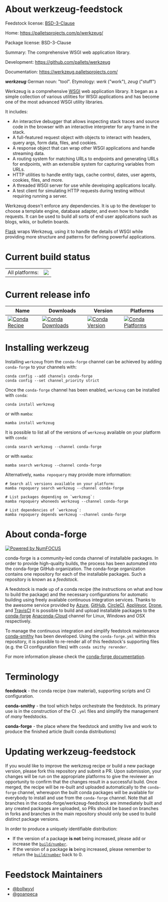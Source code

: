 About werkzeug-feedstock
========================

Feedstock license: [BSD-3-Clause](https://github.com/conda-forge/werkzeug-feedstock/blob/main/LICENSE.txt)

Home: https://palletsprojects.com/p/werkzeug/

Package license: BSD-3-Clause

Summary: The comprehensive WSGI web application library.

Development: https://github.com/pallets/werkzeug

Documentation: https://werkzeug.palletsprojects.com/

**_werkzeug_** German noun: "tool". Etymology: *werk* ("work"), *zeug* ("stuff")

Werkzeug is a comprehensive [WSGI](https://wsgi.readthedocs.io/en/latest/) web application library. It began as
a simple collection of various utilities for WSGI applications and has
become one of the most advanced WSGI utility libraries.

It includes:

  -   An interactive debugger that allows inspecting stack traces and
      source code in the browser with an interactive interpreter for any
      frame in the stack.
  -   A full-featured request object with objects to interact with
      headers, query args, form data, files, and cookies.
  -   A response object that can wrap other WSGI applications and handle
      streaming data.
  -   A routing system for matching URLs to endpoints and generating URLs
      for endpoints, with an extensible system for capturing variables
      from URLs.
  -   HTTP utilities to handle entity tags, cache control, dates, user
      agents, cookies, files, and more.
  -   A threaded WSGI server for use while developing applications
      locally.
  -   A test client for simulating HTTP requests during testing without
      requiring running a server.

Werkzeug doesn't enforce any dependencies. It is up to the developer to
choose a template engine, database adapter, and even how to handle
requests. It can be used to build all sorts of end user applications
such as blogs, wikis, or bulletin boards.

[Flask](https://www.palletsprojects.com/p/flask/) wraps Werkzeug, using it to handle the details of WSGI while
providing more structure and patterns for defining powerful
applications.


Current build status
====================


<table><tr><td>All platforms:</td>
    <td>
      <a href="https://dev.azure.com/conda-forge/feedstock-builds/_build/latest?definitionId=4629&branchName=main">
        <img src="https://dev.azure.com/conda-forge/feedstock-builds/_apis/build/status/werkzeug-feedstock?branchName=main">
      </a>
    </td>
  </tr>
</table>

Current release info
====================

| Name | Downloads | Version | Platforms |
| --- | --- | --- | --- |
| [![Conda Recipe](https://img.shields.io/badge/recipe-werkzeug-green.svg)](https://anaconda.org/conda-forge/werkzeug) | [![Conda Downloads](https://img.shields.io/conda/dn/conda-forge/werkzeug.svg)](https://anaconda.org/conda-forge/werkzeug) | [![Conda Version](https://img.shields.io/conda/vn/conda-forge/werkzeug.svg)](https://anaconda.org/conda-forge/werkzeug) | [![Conda Platforms](https://img.shields.io/conda/pn/conda-forge/werkzeug.svg)](https://anaconda.org/conda-forge/werkzeug) |

Installing werkzeug
===================

Installing `werkzeug` from the `conda-forge` channel can be achieved by adding `conda-forge` to your channels with:

```
conda config --add channels conda-forge
conda config --set channel_priority strict
```

Once the `conda-forge` channel has been enabled, `werkzeug` can be installed with `conda`:

```
conda install werkzeug
```

or with `mamba`:

```
mamba install werkzeug
```

It is possible to list all of the versions of `werkzeug` available on your platform with `conda`:

```
conda search werkzeug --channel conda-forge
```

or with `mamba`:

```
mamba search werkzeug --channel conda-forge
```

Alternatively, `mamba repoquery` may provide more information:

```
# Search all versions available on your platform:
mamba repoquery search werkzeug --channel conda-forge

# List packages depending on `werkzeug`:
mamba repoquery whoneeds werkzeug --channel conda-forge

# List dependencies of `werkzeug`:
mamba repoquery depends werkzeug --channel conda-forge
```


About conda-forge
=================

[![Powered by
NumFOCUS](https://img.shields.io/badge/powered%20by-NumFOCUS-orange.svg?style=flat&colorA=E1523D&colorB=007D8A)](https://numfocus.org)

conda-forge is a community-led conda channel of installable packages.
In order to provide high-quality builds, the process has been automated into the
conda-forge GitHub organization. The conda-forge organization contains one repository
for each of the installable packages. Such a repository is known as a *feedstock*.

A feedstock is made up of a conda recipe (the instructions on what and how to build
the package) and the necessary configurations for automatic building using freely
available continuous integration services. Thanks to the awesome service provided by
[Azure](https://azure.microsoft.com/en-us/services/devops/), [GitHub](https://github.com/),
[CircleCI](https://circleci.com/), [AppVeyor](https://www.appveyor.com/),
[Drone](https://cloud.drone.io/welcome), and [TravisCI](https://travis-ci.com/)
it is possible to build and upload installable packages to the
[conda-forge](https://anaconda.org/conda-forge) [Anaconda-Cloud](https://anaconda.org/)
channel for Linux, Windows and OSX respectively.

To manage the continuous integration and simplify feedstock maintenance
[conda-smithy](https://github.com/conda-forge/conda-smithy) has been developed.
Using the ``conda-forge.yml`` within this repository, it is possible to re-render all of
this feedstock's supporting files (e.g. the CI configuration files) with ``conda smithy rerender``.

For more information please check the [conda-forge documentation](https://conda-forge.org/docs/).

Terminology
===========

**feedstock** - the conda recipe (raw material), supporting scripts and CI configuration.

**conda-smithy** - the tool which helps orchestrate the feedstock.
                   Its primary use is in the construction of the CI ``.yml`` files
                   and simplify the management of *many* feedstocks.

**conda-forge** - the place where the feedstock and smithy live and work to
                  produce the finished article (built conda distributions)


Updating werkzeug-feedstock
===========================

If you would like to improve the werkzeug recipe or build a new
package version, please fork this repository and submit a PR. Upon submission,
your changes will be run on the appropriate platforms to give the reviewer an
opportunity to confirm that the changes result in a successful build. Once
merged, the recipe will be re-built and uploaded automatically to the
`conda-forge` channel, whereupon the built conda packages will be available for
everybody to install and use from the `conda-forge` channel.
Note that all branches in the conda-forge/werkzeug-feedstock are
immediately built and any created packages are uploaded, so PRs should be based
on branches in forks and branches in the main repository should only be used to
build distinct package versions.

In order to produce a uniquely identifiable distribution:
 * If the version of a package **is not** being increased, please add or increase
   the [``build/number``](https://docs.conda.io/projects/conda-build/en/latest/resources/define-metadata.html#build-number-and-string).
 * If the version of a package **is** being increased, please remember to return
   the [``build/number``](https://docs.conda.io/projects/conda-build/en/latest/resources/define-metadata.html#build-number-and-string)
   back to 0.

Feedstock Maintainers
=====================

* [@bollwyvl](https://github.com/bollwyvl/)
* [@goanpeca](https://github.com/goanpeca/)

